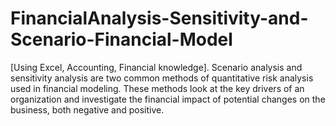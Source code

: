# FinancialAnalysis-Sensitivity-and-Scenario-Financial-Model
[Using Excel, Accounting, Financial knowledge].  Scenario analysis and sensitivity analysis are two common methods of quantitative risk analysis used in financial modeling. These methods look at the key drivers of an organization and investigate the financial impact of potential changes on the business, both negative and positive.

